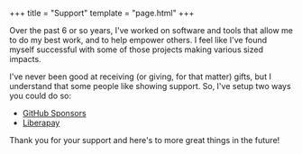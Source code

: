 +++
title = "Support"
template = "page.html"
+++

Over the past 6 or so years, I've worked on software and tools that allow me to do my best work, and to help empower others. I feel like I've found myself successful with some of those projects making various sized impacts.

I've never been good at receiving (or giving, for that matter) gifts, but I understand that some people like showing support. So, I've setup two ways you could do so:

- [GitHub Sponsors](https://github.com/sponsors/doamatto/)
- [Liberapay](https://liberapay.com/doamatto/)

Thank you for your support and here's to more great things in the future!
